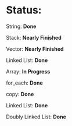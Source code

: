 # Status:

String: **Done**

Stack: **Nearly Finished**

Vector: **Nearly Finished**

Linked List: **Done**

Array: **In Progress**

for_each: **Done**

copy: **Done**

Linked List: **Done**

Doubly Linked List: **Done**
